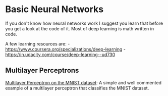 # Basic Neural Networks

If you don't know how neural networks work I suggest you learn that before you get a look at the code of it. Most of deep learning is math written in code.

A few learning resources are:
  -https://www.coursera.org/specializations/deep-learning
  -https://in.udacity.com/course/deep-learning--ud730

## Multilayer Perceptrons
[Multilayer Perceptron on the MNIST dataset](https://github.com/TheG3ntleman/Deep-learning-models/blob/master/Neural%20Networks/MLP.py): A simple and well commented example of a multilayer perceptron that classifies the MNIST dataset.
